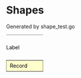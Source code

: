 # Shapes

Generated by shape_test.go

<svg width="100" height="200">
<line style="stroke: black" x1="0" y1="0" x2="100" y2="0"/>
<text x="0" y="40">Label</text>
<rect style="fill:#ffffcc;stroke:black" x="0" y="70" width="100" height="30"/><text x="10" y="90">Record</text></svg>